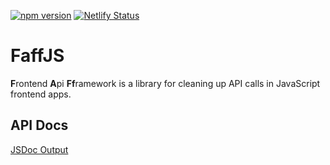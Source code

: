 [![npm version](https://badge.fury.io/js/faffjs.svg)](https://badge.fury.io/js/faffjs)
[![Netlify Status](https://api.netlify.com/api/v1/badges/90492cd0-e52f-441e-a033-98a5eff7ab52/deploy-status)](https://app.netlify.com/sites/faffjs/deploys)

# FaffJS

**F**rontend **A**pi **Ff**ramework is a library for cleaning up API calls in
JavaScript frontend apps.

## API Docs

[JSDoc Output](https://faffjs.netlify.app)
